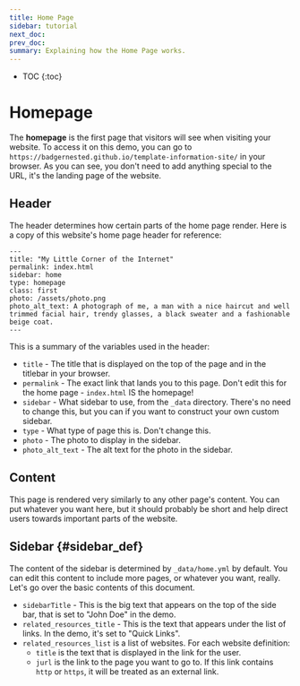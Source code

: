 ```yaml
---
title: Home Page
sidebar: tutorial
next_doc: 
prev_doc: 
summary: Explaining how the Home Page works.
---
```


* TOC
{:toc}

# Homepage

The **homepage** is the first page that visitors will see when visiting your website. To access it on this demo, you can go to ``https://badgernested.github.io/template-information-site/`` in your browser. As you can see, you don't need to add anything special to the URL, it's the landing page of the website.

## Header

The header determines how certain parts of the home page render. Here is a copy of this website's home page header for reference:

```
---
title: "My Little Corner of the Internet"
permalink: index.html
sidebar: home
type: homepage
class: first
photo: /assets/photo.png
photo_alt_text: A photograph of me, a man with a nice haircut and well trimmed facial hair, trendy glasses, a black sweater and a fashionable beige coat.
---
```

This is a summary of the variables used in the header:

* ``title`` - The title that is displayed on the top of the page and in the titlebar in your browser.
* ``permalink`` - The exact link that lands you to this page. Don't edit this for the home page - ``index.html`` IS the homepage!
* ``sidebar`` - What sidebar to use, from the ``_data`` directory. There's no need to change this, but you can if you want to construct your own custom sidebar.
* ``type`` - What type of page this is. Don't change this.
* ``photo`` - The photo to display in the sidebar.
* ``photo_alt_text`` - The alt text for the photo in the sidebar.

## Content

This page is rendered very similarly to any other page's content. You can put whatever you want here, but it should probably be short and help direct users towards important parts of the website.

## Sidebar {#sidebar_def}

The content of the sidebar is determined by ``_data/home.yml`` by default. You can edit this content to include more pages, or whatever you want, really. Let's go over the basic contents of this document.

* ``sidebarTitle`` - This is the big text that appears on the top of the side bar, that is set to "John Doe" in the demo.
* ``related_resources_title`` - This is the text that appears under the list of links. In the demo, it's set to "Quick Links".
* ``related_resources_list`` is a list of websites. For each website definition:
    * ``title`` is the text that is displayed in the link for the user.
    * ``jurl`` is the link to the page you want to go to. If this link contains ``http`` or ``https``, it will be treated as an external link.

